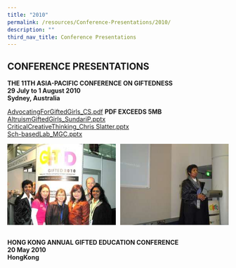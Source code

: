 ```yaml
---
title: "2010"
permalink: /resources/Conference-Presentations/2010/
description: ""
third_nav_title: Conference Presentations
---
```

## CONFERENCE PRESENTATIONS

**THE 11TH ASIA-PACIFIC CONFERENCE ON GIFTEDNESS**<br>
**29 July to 1 August 2010**<br>
**Sydney, Australia**

[AdvocatingForGiftedGirls\_CS.pdf](https://www.rgs.edu.sg/qql/slot/u554/Resources/Conference%20Proceedings/2010/AdvocatingForGiftedGirls_CS.pdf) **PDF EXCEEDS 5MB**<br>
[AltruismGiftedGirls\_SundariP.pptx](https://www.rgs.edu.sg/qql/slot/u554/Resources/Conference%20Proceedings/2010/AltruismGiftedGirls_SundariP.pptx)<br>
[CriticalCreativeThinking\_Chris Slatter.pptx](https://www.rgs.edu.sg/qql/slot/u554/Resources/Conference%20Proceedings/2010/CriticalCreativeThinking_Chris%20Slatter.pptx)<br>
[Sch-basedLab\_MGC.pptx](https://www.rgs.edu.sg/qql/slot/u554/Resources/Conference%20Proceedings/2010/Sch-basedLab_MGC.pptx)

<img src="/images/20101.jpg" style="width:49%" align=left>
<img src="/images/20102.jpg" style="width:49%" align=right>
<br clear="left"><br>

**HONG KONG ANNUAL GIFTED EDUCATION CONFERENCE**<br>
**20 May 2010**<br>
**HongKong**